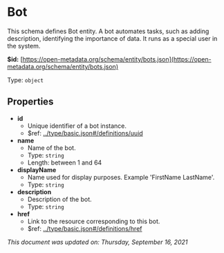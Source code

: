 # Bot

This schema defines Bot entity. A bot automates tasks, such as adding description, identifying the importance of data. It runs as a special user in the system.

**$id:** [https://open-metadata.org/schema/entity/bots.json](https://open-metadata.org/schema/entity/bots.json)

Type: `object`

## Properties

* **id**
  * Unique identifier of a bot instance.
  * $ref: [../type/basic.json\#/definitions/uuid](../types/basic.md#uuid)
* **name**
  * Name of the bot.
  * Type: `string`
  * Length: between 1 and 64
* **displayName**
  * Name used for display purposes. Example 'FirstName LastName'.
  * Type: `string`
* **description**
  * Description of the bot.
  * Type: `string`
* **href**
  * Link to the resource corresponding to this bot.
  * $ref: [../type/basic.json\#/definitions/href](../types/basic.md#href)

_This document was updated on: Thursday, September 16, 2021_

